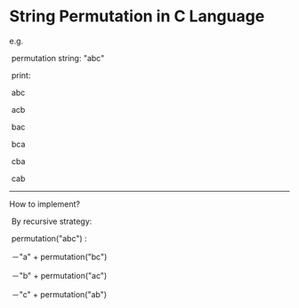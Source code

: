 # String Permutation in C Language

e.g. 

​	permutation string: "abc"

​	print:

​		abc

​		acb

​		bac

​		bca 

​		cba

​		cab 

---

How to implement?

​	By  recursive strategy:

​	    permutation("abc") :

​		－"a" + permutation("bc")  

​		－"b" + permutation("ac")

​		－"c" + permutation("ab")